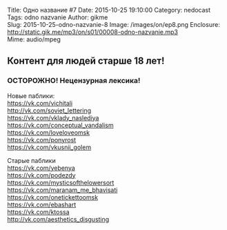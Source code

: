 Title: Одно название #7
Date: 2015-10-25 19:10:00
Category: nedocast  
Tags: odno nazvanie
Author: gikme  
Slug: 2015-10-25-odno-nazvanie-8
Image: /images/on/ep8.png
Enclosure: http://static.gik.me/mp3/on/s01/00008-odno-nazvanie.mp3  
Mime: audio/mpeg

## Контент для людей старше 18 лет!

### ОСТОРОЖНО! Нецензурная лексика!

Новые паблики:  
<https://vk.com/vichitali>  
<http://vk.com/soviet_lettering>  
<https://vk.com/vklady_naslediya>  
<https://vk.com/conceptual_vandalism>  
<https://vk.com/loveloveomsk>  
<https://vk.com/ponyrost>  
<https://vk.com/vkusnii_golem>

Старые паблики  
<https://vk.com/yebenya>  
<https://vk.com/podezdy>  
<https://vk.com/mysticsofthelowersort>  
<https://vk.com/maranam_me_bhavisati>  
<https://vk.com/onetickettoomsk>  
<https://vk.com/ebashart>  
<https://vk.com/ktossa>  
<http://vk.com/aesthetics_disgusting>
